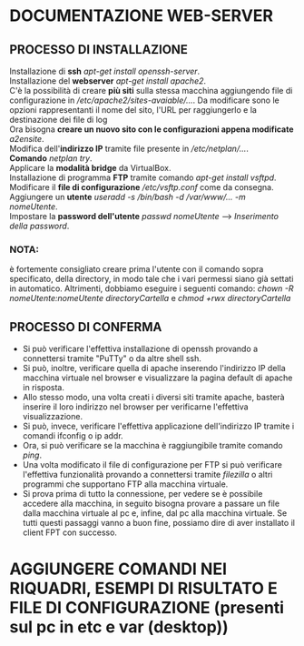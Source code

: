 # DOCUMENTAZIONE WEB-SERVER

## PROCESSO DI INSTALLAZIONE
Installazione di **ssh** *apt-get install openssh-server*.<br>
Installazione del **webserver** *apt-get install apache2*.<br>
C'è la possibilità di creare **più siti** sulla stessa macchina aggiungendo file di configurazione in */etc/apache2/sites-avaiable/...*. Da modificare sono le opzioni rappresentanti il nome del sito, l'URL per raggiungerlo e la destinazione dei file di log<br>
Ora bisogna **creare un nuovo sito con le configurazioni appena modificate** *a2ensite*.<br>
Modifica dell'**indirizzo IP** tramite file presente in */etc/netplan/...*.<br>
**Comando** *netplan try*.<br>
Applicare la **modalità bridge** da VirtualBox.<br>
Installazione di programma **FTP** tramite comando *apt-get install vsftpd*.<br>
Modificare il **file di configurazione** */etc/vsftp.conf* come da consegna.<br>
Aggiungere un **utente** *useradd -s /bin/bash -d /var/www/... -m nomeUtente*.<br>
Impostare la **password dell'utente** *passwd nomeUtente* --> *Inserimento della password*.<br>
### NOTA: <br>
è fortemente consigliato creare prima l'utente con il comando sopra specificato, della directory, in modo tale che i vari permessi siano già settati in automatico. Altrimenti, dobbiamo eseguire i seguenti comando: *chown -R nomeUtente:nomeUtente directoryCartella* e *chmod +rwx directoryCartella* <br>

## PROCESSO DI CONFERMA
- Si può verificare l'effettiva installazione di openssh provando a connettersi tramite "PuTTy" o da altre shell ssh.<br>
- Si può, inoltre, verificare quella di apache inserendo l'indirizzo IP della macchina virtuale nel browser e visualizzare la pagina default di apache in risposta.<br>
- Allo stesso modo, una volta creati i diversi siti tramite apache, basterà inserire il loro indirizzo nel browser per verificarne l'effettiva visualizzazione.<br>
- Si può, invece, verificare l'effettiva applicazione dell'indirizzo IP tramite i comandi ifconfig o ip addr.<br>
- Ora, si può verificare se la macchina è raggiungibile tramite comando *ping*.<br>
- Una volta modificato il file di configurazione per FTP si può verificare l'effettiva funzionalità provando a connettersi tramite *filezilla* o altri programmi che supportano FTP alla macchina virtuale.<br>
- Si prova prima di tutto la connessione, per vedere se è possibile accedere alla macchina, in seguito bisogna provare a passare un file dalla macchina virtuale al pc e, infine, dal pc alla macchina virtuale. Se tutti questi passaggi vanno a buon fine, possiamo dire di aver installato il client FPT con successo. <br>

# AGGIUNGERE COMANDI NEI RIQUADRI, ESEMPI DI RISULTATO E FILE DI CONFIGURAZIONE (presenti sul pc in etc e var (desktop))
